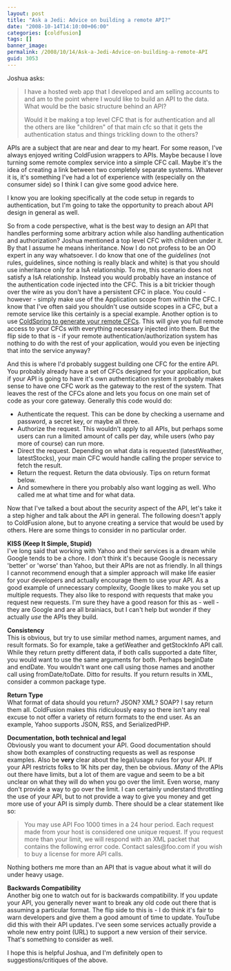 ```yaml
---
layout: post
title: "Ask a Jedi: Advice on building a remote API?"
date: "2008-10-14T14:10:00+06:00"
categories: [coldfusion]
tags: []
banner_image: 
permalink: /2008/10/14/Ask-a-Jedi-Advice-on-building-a-remote-API
guid: 3053
---
```


Joshua asks:

<blockquote>
<p>
I have a hosted web app that I developed and am selling  accounts to and am to the point where I would like to build an API to the data. What would be the basic structure behind an API?

Would it be making a top level CFC that is for authentication and all the others are like "children" of that main cfc so that it gets the authentication status and things trickling down to the others?
</p>
</blockquote>

APIs are a subject that are near and dear to my heart. For some reason, I've always enjoyed writing ColdFusion wrappers to APIs. Maybe because I love turning some remote complex service into a simple CFC call. Maybe it's the idea of creating a link between two completely separate systems. Whatever it is, it's something I've had a lot of experience with (especially on the consumer side) so I think I can give some good advice here.

I know you are looking specifically at the code setup in regards to authentication, but I'm going to take the opportunity to preach about API design in general as well.
<!--more-->
So from a code perspective, what is the best way to design an API that handles performing some arbitrary action while also handling authentication and authorization? Joshua mentioned a top level CFC with children under it. By that I assume he means inheritance. Now I do not profess to be an OO expert in any way whatsoever. I do know that one of the <i>guidelines</i> (not rules, guidelines, since nothing is really black and white) is that you should use inheritance only for a IsA relationship. To me, this scenario does not satisfy a IsA relationship. Instead you would probably have an instance of the authentication code injected into the CFC. This is a bit trickier though over the wire as you don't have a persistent CFC in place. You could - however - simply make use of the Application scope from within the CFC. I know that I've often said you shouldn't use outside scopes in a CFC, but a remote service like this certainly is a special example. Another option is to use <a href="http://www.raymondcamden.com/index.cfm/2008/8/22/Ask-a-Jedi-Making-use-of-ColdSpringModelGlue-and-Remote-Proxies">ColdSpring to generate your remote CFCs</a>. This will give you full remote access to your CFCs with everything necessary injected into them. But the flip side to that is - if your remote authentication/authorization system has nothing to do with the rest of your application, would you even be injecting that into the service anyway?

And this is where I'd probably suggest building one CFC for the entire API. You probably already have a set of CFCs designed for your application, but if your API is going to have it's own authentication system it probably makes sense to have one CFC work as the gateway to the rest of the system. That leaves the rest of the CFCs alone and lets you focus on one main set of code as your core gateway. Generally this code would do:

<ul>
<li>Authenticate the request. This can be done by checking a username and password, a secret key, or maybe all three. 
<li>Authorize the request. This wouldn't apply to all APIs, but perhaps some users can run a limited amount of calls per day, while users (who pay more of course) can run more.
<li>Direct the request. Depending on what data is requested (latestWeather, latestStocks), your main CFC would handle calling the proper service to fetch the result.
<li>Return the request. Return the data obviously. Tips on return format below.
<li>And somewhere in there you probably also want logging as well. Who called me at what time and for what data.
</ul>

Now that I've talked a bout about the security aspect of the API, let's take it a step higher and talk about the API in general. The following doesn't apply to ColdFusion alone, but to anyone creating a service that would be used by others. Here are some things to consider in no particular order.

<b>KISS (Keep It Simple, Stupid)</b><br/>
I've long said that working with Yahoo and their services is a dream while Google tends to be a chore. I don't think it's because Google is necessary 'better' or 'worse' than Yahoo, but their APIs are not as friendly. In all things I cannot recommend enough that a simpler approach will make life easier for your developers and actually encourage them to use your API. As a good example of unnecessary complexity, Google likes to make you set up multiple requests. They also like to respond with requests that make you request new requests. I'm sure they have a good reason for this as - well - they are Google and are all brainiacs, but I can't help but wonder if they actually <i>use</i> the APIs they build.

<b>Consistency</b><br>
This is obvious, but try to use similar method names, argument names, and result formats. So for example, take a getWeather and getStockInfo API call. While they return pretty different data, if both calls supported a date filter, you would want to use the same arguments for both. Perhaps beginDate and endDate. You wouldn't want one call using those names and another call using fromDate/toDate. Ditto for results. If you return results in XML, consider a common package type.

<b>Return Type</b><br />
What format of data should you return? JSON? XML? SOAP? I say return them all. ColdFusion makes this ridiculously easy so there isn't any real excuse to not offer a variety of return formats to the end user. As an example, Yahoo supports JSON, RSS, and SerializedPHP.

<b>Documentation, both technical and legal</b><br/>
Obviously you want to document your API. Good documentation should show both examples of constructing requests as well as response examples. Also be <b>very</b> clear about the legal/usage rules for your API. If your API restricts folks to 1K hits per day, then be obvious. <i>Many</i> of the APIs out there have limits, but a lot of them are vague and seem to be a bit unclear on what they will do when you go over the limit. Even worse, many don't provide a way to go over the limit. I can certainly understand throttling the use of your API, but to not provide a way to give you money and get more use of your API is simply dumb. There should be a clear statement like so:

<blockquote>
<p>
You may use API Foo 1000 times in a 24 hour period. Each request made from your host is considered one unique request. If you request more than your limit, we will respond with an XML packet that contains the following error code. Contact sales@foo.com if you wish to buy a license for more API calls.
</p>
</blockquote>

Nothing bothers me more than an API that is vague about what it will do under heavy usage. 

<b>Backwards Compatibility</b><br/>
Another big one to watch out for is backwards compatibility. If you update your API, you generally never want to break any old code out there that is assuming a particular format. The flip side to this is - I do think it's fair to warn developers and give them a good amount of time to update. YouTube did this with their API updates. I've seen some services actually provide a whole new entry point (URL) to support a new version of their service. That's something to consider as well.

I hope this is helpful Joshua, and I'm definitely open to suggestions/critiques of the above.